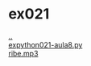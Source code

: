 # ex021 
<a href='https://gabrielryanft.github.io/learning/cursoemvideo/python/exerciciospython/aula8' target='_self' rel='prev'>..</a><br/>
<a href='https://gabrielryanft.github.io/learning/cursoemvideo/python/exerciciospython/aula8/ex021/expython021-aula8.py' target='_blank' rel='next'>expython021-aula8.py</a><br/>
<a href='https://gabrielryanft.github.io/learning/cursoemvideo/python/exerciciospython/aula8/ex021/ribe.mp3' target='_blank' rel='next'>ribe.mp3</a><br/>
